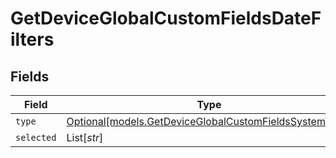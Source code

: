 # GetDeviceGlobalCustomFieldsDateFilters


## Fields

| Field                                                                                                        | Type                                                                                                         | Required                                                                                                     | Description                                                                                                  |
| ------------------------------------------------------------------------------------------------------------ | ------------------------------------------------------------------------------------------------------------ | ------------------------------------------------------------------------------------------------------------ | ------------------------------------------------------------------------------------------------------------ |
| `type`                                                                                                       | [Optional[models.GetDeviceGlobalCustomFieldsSystemType]](../models/getdeviceglobalcustomfieldssystemtype.md) | :heavy_minus_sign:                                                                                           | N/A                                                                                                          |
| `selected`                                                                                                   | List[*str*]                                                                                                  | :heavy_minus_sign:                                                                                           | N/A                                                                                                          |